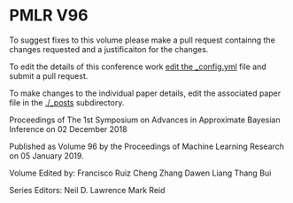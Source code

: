 # PMLR V96

To suggest fixes to this volume please make a pull request containng the changes requested and a justificaiton for the changes.

To edit the details of this conference work [edit the _config.yml](./_config.yml) file and submit a pull request.

To make changes to the individual paper details, edit the associated paper file in the [./_posts](./_posts) subdirectory.

Proceedings of The 1st Symposium on Advances in Approximate Bayesian Inference on 02 December 2018

Published as Volume 96 by the Proceedings of Machine Learning Research on 05 January 2019.

Volume Edited by:
  Francisco Ruiz
  Cheng Zhang
  Dawen Liang
  Thang Bui

Series Editors:
  Neil D. Lawrence
  Mark Reid
